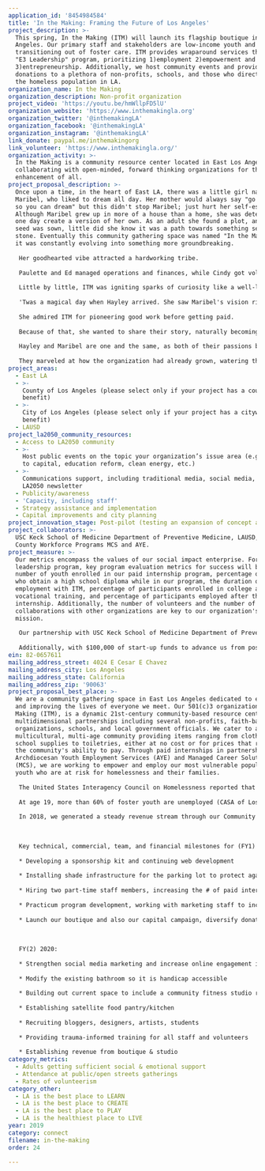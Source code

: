 ```yaml
---
application_id: '8454984584'
title: 'In the Making: Framing the Future of Los Angeles'
project_description: >-
  This spring, In the Making (ITM) will launch its flagship boutique in East Los
  Angeles. Our primary staff and stakeholders are low-income youth and youth
  transitioning out of foster care. ITM provides wraparound services through our
  "E3 Leadership" program, prioritizing 1)employment 2)empowerment and
  3)entrepreneurship. Additionally, we host community events and provide in-kind
  donations to a plethora of non-profits, schools, and those who directly serve
  the homeless population in LA.
organization_name: In the Making
organization_description: Non-profit organization
project_video: 'https://youtu.be/hmWllpFD5lU'
organization_website: 'https://www.inthemakingla.org'
organization_twitter: '@inthemakingLA'
organization_facebook: '@inthemakingLA'
organization_instagram: '@inthemakingLA'
link_donate: paypal.me/inthemakingorg
link_volunteer: 'https://www.inthemakingla.org/'
organization_activity: >-
  In the Making is a community resource center located in East Los Angeles
  collaborating with open-minded, forward thinking organizations for the
  enhancement of all.
project_proposal_description: >-
  Once upon a time, in the heart of East LA, there was a little girl named
  Maribel, who liked to dream all day. Her mother would always say "go to sleep,
  so you can dream" but this didn't stop Maribel; just hurt her self-esteem.
  Although Maribel grew up in more of a house than a home, she was determined to
  one day create a version of her own. As an adult she found a plot, and seed by
  seed was sown, little did she know it was a path towards something set in
  stone. Eventually this community gathering space was named "In the Making", as
  it was constantly evolving into something more groundbreaking. 
   
   Her goodhearted vibe attracted a hardworking tribe. 
   
   Paulette and Ed managed operations and finances, while Cindy got volunteers involved, including those who needed second or third chances. Jeanette and Jewelz coordinated logistics and managed social media handles, 
   
   Little by little, ITM was igniting sparks of curiosity like a well-lit candle.
   
   'Twas a magical day when Hayley arrived. She saw Maribel's vision right away and had never felt more alive! Keisha and Martin helped Hayley visually tell their tale, describing how this partner-SHIP was about to set sail. 
   
   She admired ITM for pioneering good work before getting paid. 
   
   Because of that, she wanted to share their story, naturally becoming their development aide. Bridging her passion for public health, with entrepreneurship and innovation, ITM was the perfect place to work and lead through incubation.
   
   Hayley and Maribel are one and the same, as both of their passions burned bright through dark times, guiding them like an internal flame.
   
   They marveled at how the organization had already grown, watering those very seeds that little Maribel had sown. What came to life was a safe space for low-income and foster youth, to gather in one place and learn how to speak their truth. Now on a path towards financial freedom and feeling so empowered, our youth are beginning to blossom into beautiful spring flowers. To bring the program to its full potential we need lights, and pipes, and more. We are just getting ready to launch our brand new ITM store! We can see the vivid vision of a more vibrant LA, In the Making is creating a better place to learn, connect, and play!
project_areas:
  - East LA
  - >-
    County of Los Angeles (please select only if your project has a countywide
    benefit)
  - >-
    City of Los Angeles (please select only if your project has a citywide
    benefit)
  - LAUSD
project_la2050_community_resources:
  - Access to LA2050 community
  - >-
    Host public events on the topic your organization’s issue area (e.g. access
    to capital, education reform, clean energy, etc.) 
  - >-
    Communications support, including traditional media, social media, and
    LA2050 newsletter
  - Publicity/awareness
  - 'Capacity, including staff'
  - Strategy assistance and implementation
  - Capital improvements and city planning
project_innovation_stage: Post-pilot (testing an expansion of concept after initially successful pilot)
project_collaborators: >-
  USC Keck School of Medicine Department of Preventive Medicine, LAUSD, LA
  County Workforce Programs MCS and AYE.
project_measure: >-
  Our metrics encompass the values of our social impact enterprise. For our
  leadership program, key program evaluation metrics for success will be the
  number of youth enrolled in our paid internship program, percentage of youth
  who obtain a high school diploma while in our program, the duration of their
  employment with ITM, percentage of participants enrolled in college and/or
  vocational training, and percentage of participants employed after their ITM
  internship. Additionally, the number of volunteers and the number of
  collaborations with other organizations are key to our organization's
  mission. 
   
   Our partnership with USC Keck School of Medicine Department of Preventive Medicine and access to key health system navigators will lend credibility to our organization as well as provide a critical lens for understanding how our community work fits in the larger framework of public health and prevention of youth homelessness in LA county. Major themes in which we will continue to measure our growth include adults getting sufficient social & emotional support, rates of volunteerism within the organization, as well as attendance at our public events. 
   
   Additionally, with $100,000 of start-up funds to advance us from post-pilot to expanding existing operations, we can begin to cover capital improvements that are currently preventing us from opening our store. With the stimulus of partnering with LA2050 and winning this challenge, our projections for 2019 show a growth rate of 275.48%, with a net efficiency ratio of 39%, generating a sum total revenue of $245,000. We are excited about this wonderful partnership opportunity and how we can work together with LA2050 to make LA the best place to learn, create, play, connect, and live.
ein: 82-0657611
mailing_address_street: 4024 E Cesar E Chavez
mailing_address_city: Los Angeles
mailing_address_state: California
mailing_address_zip: '90063'
project_proposal_best_place: >-
  We are a community gathering space in East Los Angeles dedicated to enhancing
  and improving the lives of everyone we meet. Our 501(c)3 organization, In the
  Making (ITM), is a dynamic 21st-century community-based resource center with
  multidimensional partnerships including several non-profits, faith-based
  organizations, schools, and local government officials. We cater to a
  multicultural, multi-age community providing items ranging from clothing to
  school supplies to toiletries, either at no cost or for prices that reflect
  the community's ability to pay. Through paid internships in partnership with
  Archdiocesan Youth Employment Services (AYE) and Managed Career Solutions Inc.
  (MCS), we are working to empower and employ our most vulnerable populations,
  youth who are at risk for homelessness and their families. 
   
   The United States Interagency Council on Homelessness reported that about one in ten young adults ages 18 to 25, and about one in 30 adolescents ages 13 to 17, experience some form of unaccompanied homelessness over the course of a year. Additionally, California accounted for 58% of unsheltered unaccompanied youth, with 33% of California’s foster youth currently residing in LA County (USICH 2017). 
   
   At age 19, more than 60% of foster youth are unemployed (CASA of Los Angeles). Additionally, less than 50% of foster youth graduate from high school and only 3% graduate from college (CASA for Los Angeles). 
   
   In 2018, we generated a steady revenue stream through our Community Treasure events and pop-ups as we prepare to launch our boutique this spring. We donate in-kind resources to our partner organizations who directly serve those experiencing homelessness on Skid Row and other vulnerable populations throughout LA county. Our paid internship program is complemented by wraparound navigation services to foster youth as they transition towards financial independence. These are all vital parts of how we connect to the surrounding community and beyond. 
   
   
   
   Key technical, commercial, team, and financial milestones for (FY1) 2019 are: 
   
   * Developing a sponsorship kit and continuing web development 
   
   * Installing shade infrastructure for the parking lot to protect against extreme weather conditions
   
   * Hiring two part-time staff members, increasing the # of paid interns, increasing volunteer recruitment
   
   * Practicum program development, working with marketing staff to increase engagement
   
   * Launch our boutique and also our capital campaign, diversify donation stream
   
   
   
   FY(2) 2020:
   
   * Strengthen social media marketing and increase online engagement in our e-commerce platforms
   
   * Modify the existing bathroom so it is handicap accessible 
   
   * Building out current space to include a community fitness studio requiring flooring, mirrors, equipment
   
   * Establishing satellite food pantry/kitchen
   
   * Recruiting bloggers, designers, artists, students
   
   * Providing trauma-informed training for all staff and volunteers
   
   * Establishing revenue from boutique & studio
category_metrics:
  - Adults getting sufficient social & emotional support
  - Attendance at public/open streets gatherings
  - Rates of volunteerism
category_other:
  - LA is the best place to LEARN
  - LA is the best place to CREATE
  - LA is the best place to PLAY
  - LA is the healthiest place to LIVE
year: 2019
category: connect
filename: in-the-making
order: 24

---
```


